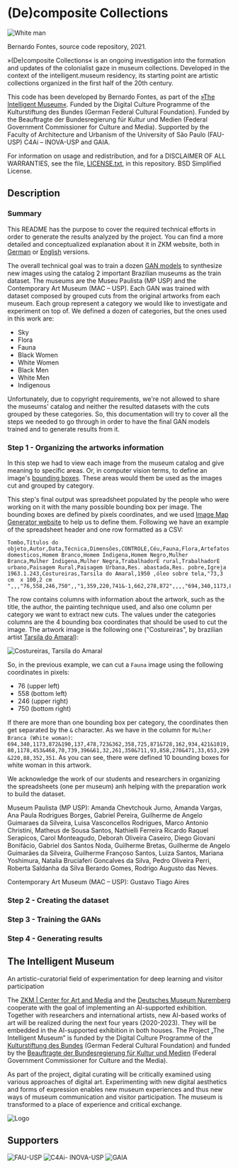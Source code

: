 (De)composite Collections
=========================

![White man](images/sample_01.jpg)

Bernardo Fontes, source code repository, 2021.

»(De)composite Collections« is an ongoing investigation into the formation and updates of the colonialist gaze in museum collections. Developed in the context of the intelligent.museum residency, its starting point are artistic collections organized in the first half of the 20th century.

This code has been developed by Bernardo Fontes, as part of the [»The Intelligent Museum«](#the-intelligent-museum). 
Funded by the Digital Culture Programme of the Kulturstiftung des Bundes (German Federal Cultural Foundation). 
Funded by the Beauftragte der Bundesregierung für Kultur und Medien (Federal Government Commissioner for Culture and Media).
Supported by the Faculty of Architecture and Urbanism of the University of São Paulo (FAU-USP) C4Ai – INOVA-USP and GAIA.

For information on usage and redistribution, and for a DISCLAIMER OF ALL WARRANTIES, see the file, [LICENSE.txt](LICENSE.txt), in this repository. 
BSD Simplified License.

Description
-----------

### Summary

This README has the purpose to cover the required technical efforts in order to generate the results analyzed by the project.
You can find a more detailed and conceptualized explanation about it in ZKM website, both in [German](https://zkm.de/de/decomposite-collections) or [English](https://zkm.de/en/decomposite-collections) versions.

The overall technical goal was to train a dozen [GAN models](https://en.wikipedia.org/wiki/Generative_adversarial_network) to synthesize new images using the catalog 2 important Brazilian museums as the train dataset.
The museums are the Museu Paulista (MP USP) and the Contemporary Art Museum (MAC – USP).
Each GAN was trained with dataset composed by grouped cuts from the original artworks from each museum. Each group represent a category we would like to investigate and experiment on top of.
We defined a dozen of categories, but the ones used in this work are:

- Sky
- Flora
- Fauna
- Black Women
- White Women
- Black Men
- White Men
- Indigenous

Unfortunately, due to copyright requirements, we're not allowed to share the museums' catalog and neither the resulted datasets with the cuts grouped by these categories.
So, this documentation will try to cover all the steps we needed to go through in order to have the final GAN models trained and to generate results from it.

### Step 1 - Organizing the artworks information

In this step we had to view each image from the museum catalog and give meaning to specific areas. Or, in computer vision terms, to define an image's [bounding boxes](https://keymakr.com/blog/what-are-bounding-boxes/).
These areas would them be used as the images cut and grouped by category. 

This step's final output was spreadsheet populated by the people who were working on it with the many possible bounding box per image. 
The bounding boxes are defined by pixels coordinates, and we used [Image Map Generator website](https://www.image-map.net/) to help us to define them.
Following we have an example of the spreadsheet header and one row formatted as a CSV:

```csv
Tombo,Títulos do objeto,Autor,Data,Técnica,Dimensões,CONTROLE,Céu,Fauna,Flora,Artefatos domesticos,Homem Branco,Homem Indigena,Homem Negro,Mulher Branca,Mulher Indigena,Mulher Negra,TrabalhadorE rural,TrabalhadorE urbano,Paisagem Rural,Paisagem Urbana,Res. abastada,Res. pobre,Igreja
1963.1.243,Costureiras,Tarsila do Amaral,1950 ,óleo sobre tela,"73,3 cm  x 100,2 cm ",,,"76,558,246,750",,"1,359,220,741&-1,662,278,872",,,,"694,340,1173,872&190,137,478,723&362,358,725,871&728,162,934,421&1019,80,1178,453&468,70,739,396&61,32,261,350&711,93,858,270&471,33,653,299&220,88,352,351",,"883,96,1091,437&572,242,858,485&-1,233,253,528",,"883,96,1091,437&572,242,858,485&-1,233,253,528&694,340,1173,872&190,137,478,723&362,358,725,871&728,162,934,421&1019,80,1178,453&468,70,739,396&61,32,261,350&711,93,858,270&471,33,653,299&220,88,352,351",,,,,,
```

The row contains columns with information about the artwork, such as the title, the author, the painting technique used, and also one column per category we want to extract new cuts. 
The values under the categories columns are the 4 bounding box coordinates that should be used to cut the image. 
The artwork image is the following one ("Costureiras", by brazilian artist [Tarsila do Amaral](https://en.wikipedia.org/wiki/Tarsila_do_Amaral)):

![Costureiras, Tarsila do Amaral](images/1963_1_243.jpg)

So, in the previous example, we can cut a `Fauna` image using the following coordinates in pixels:

- 76 (upper left)
- 558 (bottom left)
- 246 (upper right) 
- 750 (bottom right)

If there are more than one bounding box per category, the coordinates then get separated by the `&` character. As we have in the column for `Mulher Branca (White woman)`: `694,340,1173,872&190,137,478,723&362,358,725,871&728,162,934,421&1019,80,1178,453&468,70,739,396&61,32,261,350&711,93,858,270&471,33,653,299&220,88,352,351`. 
As you can see, there were defined 10 bounding boxes for white woman in this artwork.

We acknowledge the work of our students and researchers in organizing the spreadsheets (one per museum) anh helping with the preparation work to build the dataset.

Museum Paulista (MP USP):
Amanda Chevtchouk Jurno, Amanda Vargas, Ana Paula Rodrigues Borges, Gabriel Pereira, Guilherme de Angelo Guimaraes da Silveira, Luisa Vasconcellos Rodrigues, Marco Antonio Christini, Matheus de Sousa Santos, Nathielli Ferreira Ricardo Raquel Serapicos, Carol Monteagudo, Deborah Oliveira Caseiro, Diego Giovani Bonifácio, Gabriel dos Santos Noda, Guilherme Bretas, Guilherme de Angelo Guimarães da Silveira, Guilherme Françoso Santos, Luiza Santos, Mariana Yoshimura, Natalia Bruciaferi Goncalves da Silva, Pedro Oliveira Perri, Roberta Saldanha da Silva Berardo Gomes, Rodrigo Augusto das Neves.

Contemporary Art Museum (MAC – USP):
Gustavo Tiago Aires

### Step 2 - Creating the dataset

### Step 3 - Training the GANs

### Step 4 - Generating results

The Intelligent Museum
----------------------

An artistic-curatorial field of experimentation for deep learning and visitor participation

The [ZKM | Center for Art and Media](https://zkm.de/en) and the [Deutsches Museum Nuremberg](https://www.deutsches-museum.de/en/nuernberg/information/) cooperate with the goal of implementing an AI-supported exhibition. Together with researchers and international artists, new AI-based works of art will be realized during the next four years (2020-2023). They will be embedded in the AI-supported exhibition in both houses. The Project „The Intelligent Museum” is funded by the Digital Culture Programme of the [Kulturstiftung des Bundes](https://www.kulturstiftung-des-bundes.de/en) (German Federal Cultural Foundation) and funded by the [Beauftragte der Bundesregierung für Kultur und Medien](https://www.bundesregierung.de/breg-de/bundesregierung/staatsministerin-fuer-kultur-und-medien) (Federal Government Commissioner for Culture and the Media).

As part of the project, digital curating will be critically examined using various approaches of digital art. Experimenting with new digital aesthetics and forms of expression enables new museum experiences and thus new ways of museum communication and visitor participation. The museum is transformed to a place of experience and critical exchange.

![Logo](images/Logo_ZKM_DMN_KSB.png)

Supporters
----------

![FAU-USP](images/fauusp.jpg)
![C4Ai- INOVA-USP](images/center_for_artificial_intelligence.jpg)
![GAIA](images/out-gaia.jpg)


